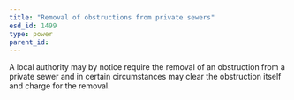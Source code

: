 ```yaml
---
title: "Removal of obstructions from private sewers"
esd_id: 1499
type: power
parent_id:  
---
```


A local authority may by notice require the removal of an obstruction from a private sewer and in certain circumstances may clear the obstruction itself and charge for the removal.

